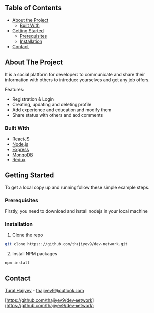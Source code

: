 
## Table of Contents

* [About the Project](#about-the-project)
  * [Built With](#built-with)
* [Getting Started](#getting-started)
  * [Prerequisites](#prerequisites)
  * [Installation](#installation)
* [Contact](#contact)


<!-- ABOUT THE PROJECT -->
## About The Project

It is a social platform for developers to communicate and share their information with others to introduce yourselves and get any job offers. 

Features:
* Registration & Login 
* Creating, updating and deleting profile 
* Add experience and education and modify them
* Share status with others and add comments 

### Built With

* [ReactJS](https://reactjs.org/)
* [Node.js](nodejs.org)
* [Express](https://expressjs.com/)
* [MongoDB](https://www.mongodb.com/)
* [Redux](https://redux.js.org/)



## Getting Started

To get a local copy up and running follow these simple example steps.

### Prerequisites

Firstly, you need to download and install nodejs in your local machine

### Installation

1. Clone the repo
```sh
git clone https:://github.com/thajiyev9/dev-network.git
```
2. Install NPM packages
```sh
npm install
```


<!-- CONTACT -->
## Contact

[Tural Hajiyev](https://www.linkedin.com/in/tural-hajiyev-703a15155) - thajiyev9@outlook.com

[https://github.com/thajiyev9/dev-network](https://github.com/thajiyev9/dev-network)


